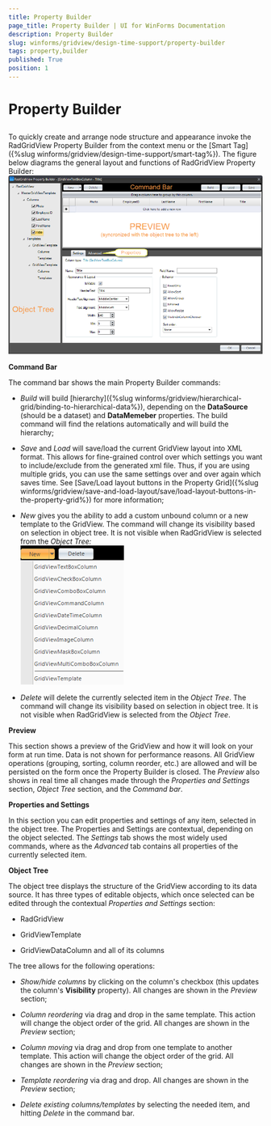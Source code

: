 ```yaml
---
title: Property Builder
page_title: Property Builder | UI for WinForms Documentation
description: Property Builder
slug: winforms/gridview/design-time-support/property-builder
tags: property,builder
published: True
position: 1
---
```


# Property Builder



## 

To quickly create and arrange node structure and appearance invoke the RadGridView Property Builder from the context menu or the [Smart Tag]({%slug winforms/gridview/design-time-support/smart-tag%}). The figure below diagrams the general layout and functions of RadGridView Property Builder:<br>![gridview-design-time-support-property-builder 001](images/gridview-design-time-support-property-builder001.png)

__Command Bar__

The command bar shows the main Property Builder commands:

* *Build* will build [hierarchy]({%slug winforms/gridview/hierarchical-grid/binding-to-hierarchical-data%}), depending on the __DataSource__ (should be a dataset) and __DataMemeber__ properties. The build command will find the relations automatically and will build the hierarchy;

* *Save* and *Load* will save/load the current GridView layout into XML format. This allows for fine-grained control over which settings you want to include/exclude from the generated xml file. Thus, if you are using multiple grids, you can use the same settings over and over again which saves time. See [Save/Load layout buttons in the Property Grid]({%slug winforms/gridview/save-and-load-layout/save/load-layout-buttons-in-the-property-grid%}) for more information;

* *New* gives you the ability to add a custom unbound column or a new template to the GridView. The command will change its visibility based on selection in object tree. It is not visible when RadGridView is selected from the *Object Tree:*<br>![gridview-design-time-support-property-builder 002](images/gridview-design-time-support-property-builder002.png)  

* *Delete* will delete the currently selected item in the *Object Tree*. The command will change its visibility based on selection in object tree. It is not visible when RadGridView is selected from the *Object Tree*.

__Preview__

This section shows a preview of the GridView and how it will look on your form at run time. Data is not shown for performance reasons. All GridView operations (grouping, sorting, column reorder, etc.) are allowed and will be persisted on the form once the Property Builder is closed. The *Preview* also shows in real time all changes made through the *Properties and Settings* section, *Object Tree* section, and the *Command bar*.

__Properties and Settings__

In this section you can edit properties and settings of any item, selected in the object tree. The Properties and Settings are contextual, depending on the object selected. The *Settings* tab shows the most widely used commands, where as the *Advanced* tab contains all properties of the currently selected item.

__Object Tree__

The object tree displays the structure of the GridView according to its data source. It has three types of editable objects, which once selected can be edited through the contextual *Properties and Settings* section:

* RadGridView 

* GridViewTemplate

* GridViewDataColumn and all of its columns

The tree allows for the following operations:

* *Show/hide columns* by clicking on the column's checkbox (this updates the column's __Visibility__ property). All changes are shown in the *Preview* section;

* *Column reordering* via drag and drop in the same template. This action will change the object order of the grid. All changes are shown in the *Preview* section; 

* *Column moving* via drag and drop from one template to another template. This action will change the object order of the grid. All changes are shown in the *Preview* section; 

* *Template reordering* via drag and drop. All changes are shown in the *Preview* section;

* *Delete existing columns/templates* by selecting the needed item, and hitting *Delete* in the command bar.
